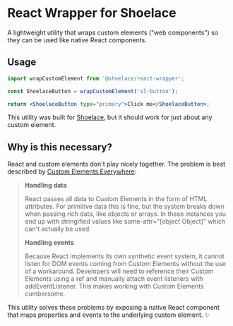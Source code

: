 # React Wrapper for Shoelace

A lightweight utility that wraps custom elements ("web components") so they can be used like native React components.

## Usage

```jsx
import wrapCustomElement from '@shoelace/react-wrapper';

const ShoelaceButton = wrapCustomElement('sl-button');

return <ShoelaceButton type="primary">Click me</ShoelaceButton>;
```

This utility was built for [Shoelace](https://shoelace.style), but it should work for just about any custom element.

## Why is this necessary?

React and custom elements don't play nicely together. The problem is best described by [Custom Elements Everywhere](https://custom-elements-everywhere.com/#react):

> **Handling data**
>
> React passes all data to Custom Elements in the form of HTML attributes. For primitive data this is fine, but the system breaks down when passing rich data, like objects or arrays. In these instances you end up with stringified values like some-attr="[object Object]" which can't actually be used.
>
> **Handling events**
>
> Because React implements its own synthetic event system, it cannot listen for DOM events coming from Custom Elements without the use of a workaround. Developers will need to reference their Custom Elements using a ref and manually attach event listeners with addEventListener. This makes working with Custom Elements cumbersome.

This utility solves these problems by exposing a native React component that maps properties and events to the underlying custom element. ✨